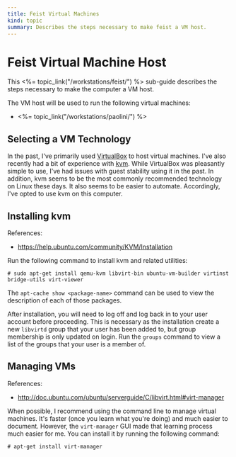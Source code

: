 ```yaml
--- 
title: Feist Virtual Machines
kind: topic
summary: Describes the steps necessary to make feist a VM host.
---
```


# Feist Virtual Machine Host

This <%= topic_link("/workstations/feist/") %> sub-guide describes the steps necessary to make the computer a VM host.

The VM host will be used to run the following virtual machines:
* <%= topic_link("/workstations/paolini/") %>


## Selecting a VM Technology

In the past, I've primarily used [VirtualBox](https://www.virtualbox.org/) to host virtual machines. I've also recently had a bit of experience with [kvm](http://www.linux-kvm.org/page/Main_Page). While VirtualBox was pleasantly simple to use, I've had issues with guest stability using it in the past. In addition, kvm seems to be the most commonly recommended technology on Linux these days. It also seems to be easier to automate. Accordingly, I've opted to use kvm on this computer.


## Installing kvm

References:

* <https://help.ubuntu.com/community/KVM/Installation>

Run the following command to install kvm and related utilities:

    # sudo apt-get install qemu-kvm libvirt-bin ubuntu-vm-builder virtinst bridge-utils virt-viewer

The `apt-cache show <package-name>` command can be used to view the description of each of those packages.

After installation, you will need to log off and log back in to your user account before proceeding. This is necessary as the installation create a new `libvirtd` group that your user has been added to, but group membership is only updated on login. Run the `groups` command to view a list of the groups that your user is a member of.


## Managing VMs

References:

* <http://doc.ubuntu.com/ubuntu/serverguide/C/libvirt.html#virt-manager>

When possible, I recommend using the command line to manage virtual machines. It's faster (once you learn what you're doing) and much easier to document. However, the `virt-manager` GUI made that learning process much easier for me. You can install it by running the following command:

    # apt-get install virt-manager

